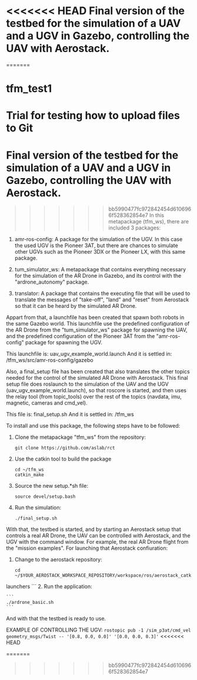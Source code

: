 <<<<<<< HEAD
Final version of the testbed for the simulation of a UAV and a UGV in Gazebo, controlling the UAV with Aerostack.
=============

=======
# tfm_test1
Trial for testing how to upload files to Git
=============
Final version of the testbed for the simulation of a UAV and a UGV in Gazebo, controlling the UAV with Aerostack.
=============
>>>>>>> bb5990477fc972842454d6106966f528362854e7
In this metapackage (tfm_ws), there are included 3 packages:

1. amr-ros-config: A package for the simulation of the UGV. In this case the used UGV is the Pioneer 3AT, but there are chances to simulate other UGVs such as the Pioneer 3DX or the Pioneer LX, with this same package.

2. tum_simulator_ws: A metapackage that contains everything necessary for the simulation of the AR Drone in Gazebo, and its control with the "ardrone_autonomy" package.

3. translator: A package that contains the executing file that will be used to translate the messages of "take-off", "land" and "reset" from Aerostack so that it can be heard by the simulated AR Drone.

Appart from that, a launchfile has been created that spawn both robots in the same Gazebo world. This launchfile use the predefined configuration of the AR Drone from the "tum_simulator_ws" package for spawning the UAV, and the predefined configuration of the Pioneer 3AT from the "amr-ros-config" package for spawning the UGV.

This launchfile is:
		uav_ugv_example_world.launch
And it is settled in:
		/tfm_ws/src/amr-ros-config/gazebo

Also, a final_setup file has been created that also translates the other topics needed for the control of the simulated AR Drone with Aerostack. This final setup file does roslaunch to the simulation of the UAV and the UGV (uav_ugv_example_world.launch), so that roscore is started, and then uses the relay tool (from topic_tools) over the rest of the topics (navdata, imu, magnetic, cameras and cmd_vel).

This file is:
		final_setup.sh
And it is settled in:
		/tfm_ws

To install and use this package, the following steps have to be followed:

1. Clone the metapackage "tfm_ws" from the repository:

    ```
    git clone https://github.com/aslab/rct
    ```
2. Use the catkin tool to build the package

    ```
    cd ~/tfm_ws
    catkin_make
    ```
3. Source the new setup.*sh file:

    ```
    source devel/setup.bash
    ```
4. Run the simulation:

    ```
    ./final_setup.sh
    ```

With that, the testbed is started, and by starting an Aerostack setup that controls a real AR Drone, the UAV can be controlled with Aerostack, and the UGV with the command window. For example, the real AR Drone flight from the "mission examples". For launching that Aerostack confiuration:

1. Change to the aerostack repository:

    ```
    cd ~/$YOUR_AEROSTACK_WORKSPACE_REPOSITORY/workspace/ros/aerostack_catkin_ws/src/aerostack_stack/
launchers
    ```
2. Run the application:

    ```
    ./ardrone_basic.sh
    ```

And with that the testbed is ready to use.



EXAMPLE OF CONTROLLING THE UGV:
    ```
    rostopic pub -1 /sim_p3at/cmd_vel geometry_msgs/Twist -- '[0.8, 0.0, 0.0]' '[0.0, 0.0, 0.3]'
    ```
<<<<<<< HEAD

=======
>>>>>>> bb5990477fc972842454d6106966f528362854e7
